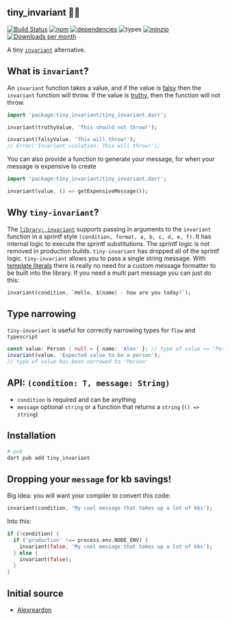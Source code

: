 ## tiny_invariant 🔬💥

[![Build Status](https://travis-ci.org/alexreardon/tiny-invariant.svg?branch=master)](https://travis-ci.org/alexreardon/tiny-invariant)
[![npm](https://img.shields.io/npm/v/tiny-invariant.svg)](https://www.npmjs.com/package/tiny-invariant) [![dependencies](https://david-dm.org/alexreardon/tiny-invariant.svg)](https://david-dm.org/alexreardon/tiny-invariant)
![types](https://img.shields.io/badge/types-typescript%20%7C%20flow-blueviolet)
[![minzip](https://img.shields.io/bundlephobia/minzip/tiny-invariant.svg)](https://www.npmjs.com/package/tiny-invariant)
[![Downloads per month](https://img.shields.io/npm/dm/tiny-invariant.svg)](https://www.npmjs.com/package/tiny-invariant)

A tiny [`invariant`](https://www.npmjs.com/package/invariant) alternative.

## What is `invariant`?

An `invariant` function takes a value, and if the value is [falsy](https://github.com/getify/You-Dont-Know-JS/blob/bdbe570600d4e1107d0b131787903ca1c9ec8140/up%20%26%20going/ch2.md#truthy--falsy) then the `invariant` function will throw. If the value is [truthy](https://github.com/getify/You-Dont-Know-JS/blob/bdbe570600d4e1107d0b131787903ca1c9ec8140/up%20%26%20going/ch2.md#truthy--falsy), then the function will not throw.

```dart
import 'package:tiny_invariant/tiny_invariant.darr';

invariant(truthyValue, 'This should not throw!');

invariant(falsyValue, 'This will throw!');
// Error('Invariant violation: This will throw!');
```

You can also provide a function to generate your message, for when your message is expensive to create

```dart
import 'package:tiny_invariant/tiny_invariant.darr';

invariant(value, () => getExpensiveMessage());
```

## Why `tiny-invariant`?

The [`library: invariant`](https://www.npmjs.com/package/invariant) supports passing in arguments to the `invariant` function in a sprintf style `(condition, format, a, b, c, d, e, f)`. It has internal logic to execute the sprintf substitutions. The sprintf logic is not removed in production builds. `tiny-invariant` has dropped all of the sprintf logic. `tiny-invariant` allows you to pass a single string message. With [template literals](https://developer.mozilla.org/en-US/docs/Web/JavaScript/Reference/Template_literals) there is really no need for a custom message formatter to be built into the library. If you need a multi part message you can just do this:

```dart
invariant(condition, `Hello, ${name} - how are you today?`);
```

## Type narrowing

`tiny-invariant` is useful for correctly narrowing types for `flow` and `typescript`

```ts
const value: Person | null = { name: 'Alex' }; // type of value == 'Person | null'
invariant(value, 'Expected value to be a person');
// type of value has been narrowed to 'Person'
```

## API: `(condition: T, message: String)`

- `condition` is required and can be anything
- `message` optional `string` or a function that returns a `string` (`() => string`)

## Installation

```bash
# pub
dart pub add tiny_invariant
```
## Dropping your `message` for kb savings!

Big idea: you will want your compiler to convert this code:

```dart
invariant(condition, 'My cool message that takes up a lot of kbs');
```

Into this:

```dart
if (!condition) {
  if ('production' !== process.env.NODE_ENV) {
    invariant(false, 'My cool message that takes up a lot of kbs');
  } else {
    invariant(false);
  }
}
```

## Initial source 

- [Alexreardon](https://github.com/alexreardon/tiny-invariant)
